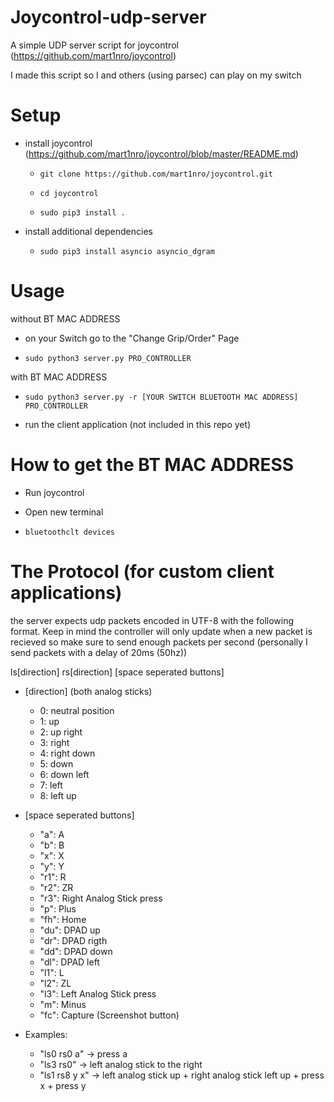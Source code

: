# Joycontrol-udp-server

A simple UDP server script for joycontrol (https://github.com/mart1nro/joycontrol)

I made this script so I and others (using parsec) can play on my switch


# Setup

* install joycontrol (https://github.com/mart1nro/joycontrol/blob/master/README.md)

  * `git clone https://github.com/mart1nro/joycontrol.git`

  * `cd joycontrol`

  * `sudo pip3 install .`
  
* install additional dependencies

  * `sudo pip3 install asyncio asyncio_dgram`

# Usage

without BT MAC ADDRESS

- on your Switch go to the "Change Grip/Order" Page

- `sudo python3 server.py PRO_CONTROLLER`

with BT MAC ADDRESS

- `sudo python3 server.py -r [YOUR SWITCH BLUETOOTH MAC ADDRESS] PRO_CONTROLLER`

- run the client application (not included in this repo yet)

# How to get the BT MAC ADDRESS

- Run joycontrol

- Open new terminal

- `bluetoothclt devices`

#  The Protocol (for custom client applications)

the server expects udp packets encoded in UTF-8 with the following format. Keep in mind the controller will only update when a new packet is recieved so make sure to send enough packets per second (personally I send packets with a delay of 20ms (50hz))

ls[direction] rs[direction] [space seperated buttons]

* [direction] (both analog sticks)

  * 0: neutral position
  * 1: up
  * 2: up right
  * 3: right
  * 4: right down
  * 5: down
  * 6: down left
  * 7: left
  * 8: left up
  
* [space seperated buttons]

  * "a": A
  * "b": B
  * "x": X
  * "y": Y
  * "r1": R
  * "r2": ZR
  * "r3": Right Analog Stick press
  * "p": Plus
  * "fh": Home
  * "du": DPAD up
  * "dr": DPAD rigth
  * "dd": DPAD down
  * "dl": DPAD left
  * "l1": L
  * "l2": ZL
  * "l3": Left Analog Stick press
  * "m": Minus
  * "fc": Capture (Screenshot button)

* Examples:

  * "ls0 rs0 a" -> press a
  * "ls3 rs0" -> left analog stick to the right
  * "ls1 rs8 y x" -> left analog stick up + right analog stick left up + press x + press y
